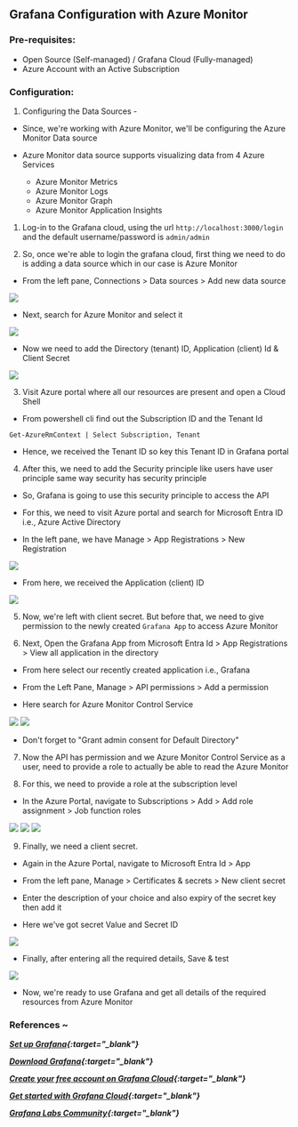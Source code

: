 ## Grafana Configuration with Azure Monitor

### Pre-requisites:

- Open Source (Self-managed) / Grafana Cloud (Fully-managed)
- Azure Account with an Active Subscription

### Configuration:

1. Configuring the Data Sources -

- Since, we're working with Azure Monitor, we'll be configuring the Azure Monitor Data source

- Azure Monitor data source supports visualizing data from 4 Azure Services

  - Azure Monitor Metrics
  - Azure Monitor Logs
  - Azure Monitor Graph
  - Azure Monitor Application Insights


1. Log-in to the Grafana cloud, using the url `http://localhost:3000/login` and the default username/password is `admin/admin`

2. So, once we're able to login the grafana cloud, first thing we need to do is adding a data source which in our case is Azure Monitor 

* From the left pane, Connections > Data sources > Add new data source 

![](./imgs/data-source.png)

* Next, search for Azure Monitor and select it 

![](./imgs/data-source2.png)

* Now we need to add the Directory (tenant) ID, Application (client) Id & Client Secret 

![](./imgs/data-source3.png)

3. Visit Azure portal where all our resources are present and open a Cloud Shell
* From powershell cli find out the Subscription ID and the Tenant Id
```
Get-AzureRmContext | Select Subscription, Tenant
```
* Hence, we received the Tenant ID so key this Tenant ID in Grafana portal

4. After this, we need to add the Security principle like users have user principle same way security has security principle

* So, Grafana is going to use this security principle to access the API

* For this, we need to visit Azure portal and search for Microsoft Entra ID i.e., Azure Active Directory

* In the left pane, we have Manage > App Registrations > New Registration 

![](./imgs/app-registration1.png)

* From here, we received the Application (client) ID

![](./imgs/app-registration2.png)

5. Now, we're left with client secret. But before that, we need to give permission to the newly created `Grafana App` to access Azure Monitor

6. Next, Open the Grafana App from Microsoft Entra Id > App Registrations > View all application in the directory
* From here select our recently created application i.e., Grafana
* From the Left Pane, Manage > API permissions > Add a permission

* Here search for Azure Monitor Control Service

![](./imgs/Azure-Monitor-Control-Service.png)
![](./imgs/Log-Analytics-API.png)

* Don't forget to "Grant admin consent for Default Directory"

7. Now the API has permission and we Azure Monitor Control Service as a user, need to provide a role to actually be able to read the Azure Monitor

8. For this, we need to provide a role at the subscription level
* In the Azure Portal, navigate to Subscriptions > Add > Add role assignment > Job function roles 

![](./imgs/IAM-role-assign1.png)
![](./imgs/IAM-role-assign2.png)
![](./imgs/IAM-role-assign3_LI.jpg)

9. Finally, we need a client secret.

* Again in the Azure Portal, navigate to Microsoft Entra Id > App 
* From the left pane, Manage > Certificates & secrets > New client secret

* Enter the description of your choice and also expiry of the secret key then add it
* Here we've got secret Value and Secret ID

![](./imgs/client-secret.png)


* Finally, after entering all the required details, Save & test

![](./imgs/grafana-final-data-source.png)

* Now, we're ready to use Grafana and get all details of the required resources from Azure Monitor


### References ~

_**[Set up Grafana](https://grafana.com/docs/grafana/latest/setup-grafana/){:target="\_blank"}**_

_**[Download Grafana](https://grafana.com/grafana/download){:target="\_blank"}**_

_**[Create your free account on Grafana Cloud](https://grafana.com/auth/sign-up/create-user){:target="\_blank"}**_


_**[Get started with Grafana Cloud](https://grafana.com/docs/grafana-cloud/get-started/){:target="\_blank"}**_

_**[Grafana Labs Community](https://grafana.com/community/){:target="\_blank"}**_
